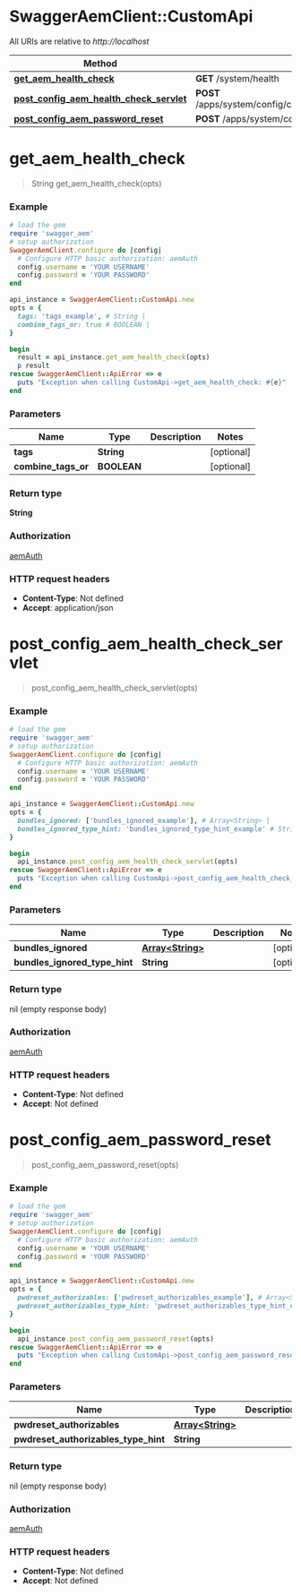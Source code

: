 # SwaggerAemClient::CustomApi

All URIs are relative to *http://localhost*

Method | HTTP request | Description
------------- | ------------- | -------------
[**get_aem_health_check**](CustomApi.md#get_aem_health_check) | **GET** /system/health | 
[**post_config_aem_health_check_servlet**](CustomApi.md#post_config_aem_health_check_servlet) | **POST** /apps/system/config/com.shinesolutions.healthcheck.hc.impl.ActiveBundleHealthCheck | 
[**post_config_aem_password_reset**](CustomApi.md#post_config_aem_password_reset) | **POST** /apps/system/config/com.shinesolutions.aem.passwordreset.Activator | 


# **get_aem_health_check**
> String get_aem_health_check(opts)



### Example
```ruby
# load the gem
require 'swagger_aem'
# setup authorization
SwaggerAemClient.configure do |config|
  # Configure HTTP basic authorization: aemAuth
  config.username = 'YOUR USERNAME'
  config.password = 'YOUR PASSWORD'
end

api_instance = SwaggerAemClient::CustomApi.new
opts = {
  tags: 'tags_example', # String | 
  combine_tags_or: true # BOOLEAN | 
}

begin
  result = api_instance.get_aem_health_check(opts)
  p result
rescue SwaggerAemClient::ApiError => e
  puts "Exception when calling CustomApi->get_aem_health_check: #{e}"
end
```

### Parameters

Name | Type | Description  | Notes
------------- | ------------- | ------------- | -------------
 **tags** | **String**|  | [optional] 
 **combine_tags_or** | **BOOLEAN**|  | [optional] 

### Return type

**String**

### Authorization

[aemAuth](../README.md#aemAuth)

### HTTP request headers

 - **Content-Type**: Not defined
 - **Accept**: application/json



# **post_config_aem_health_check_servlet**
> post_config_aem_health_check_servlet(opts)



### Example
```ruby
# load the gem
require 'swagger_aem'
# setup authorization
SwaggerAemClient.configure do |config|
  # Configure HTTP basic authorization: aemAuth
  config.username = 'YOUR USERNAME'
  config.password = 'YOUR PASSWORD'
end

api_instance = SwaggerAemClient::CustomApi.new
opts = {
  bundles_ignored: ['bundles_ignored_example'], # Array<String> | 
  bundles_ignored_type_hint: 'bundles_ignored_type_hint_example' # String | 
}

begin
  api_instance.post_config_aem_health_check_servlet(opts)
rescue SwaggerAemClient::ApiError => e
  puts "Exception when calling CustomApi->post_config_aem_health_check_servlet: #{e}"
end
```

### Parameters

Name | Type | Description  | Notes
------------- | ------------- | ------------- | -------------
 **bundles_ignored** | [**Array&lt;String&gt;**](String.md)|  | [optional] 
 **bundles_ignored_type_hint** | **String**|  | [optional] 

### Return type

nil (empty response body)

### Authorization

[aemAuth](../README.md#aemAuth)

### HTTP request headers

 - **Content-Type**: Not defined
 - **Accept**: Not defined



# **post_config_aem_password_reset**
> post_config_aem_password_reset(opts)



### Example
```ruby
# load the gem
require 'swagger_aem'
# setup authorization
SwaggerAemClient.configure do |config|
  # Configure HTTP basic authorization: aemAuth
  config.username = 'YOUR USERNAME'
  config.password = 'YOUR PASSWORD'
end

api_instance = SwaggerAemClient::CustomApi.new
opts = {
  pwdreset_authorizables: ['pwdreset_authorizables_example'], # Array<String> | 
  pwdreset_authorizables_type_hint: 'pwdreset_authorizables_type_hint_example' # String | 
}

begin
  api_instance.post_config_aem_password_reset(opts)
rescue SwaggerAemClient::ApiError => e
  puts "Exception when calling CustomApi->post_config_aem_password_reset: #{e}"
end
```

### Parameters

Name | Type | Description  | Notes
------------- | ------------- | ------------- | -------------
 **pwdreset_authorizables** | [**Array&lt;String&gt;**](String.md)|  | [optional] 
 **pwdreset_authorizables_type_hint** | **String**|  | [optional] 

### Return type

nil (empty response body)

### Authorization

[aemAuth](../README.md#aemAuth)

### HTTP request headers

 - **Content-Type**: Not defined
 - **Accept**: Not defined




